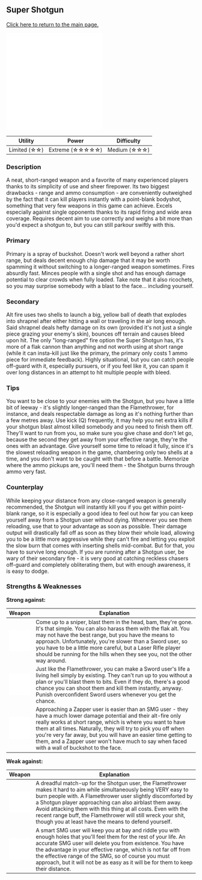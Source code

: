 ## Super Shotgun

[Click here to return to the main page.](Weapons-Guide.md)

<img src="../images/weapons/shotgun.png" width="256px"/>

| Utility | Power | Difficulty |
|---------------|---------------|----------------|
| Limited (☆☆) | Extreme (☆☆☆☆☆) | Medium  (☆☆☆) |

### Description

A neat, short-ranged weapon and a favorite of many experienced players thanks to its simplicity of use and sheer firepower. Its two biggest drawbacks - range and ammo consumption - are conveniently outweighed by the fact that it can kill players instantly with a point-blank bodyshot, something that very few weapons in this game can achieve. Excels especially against single opponents thanks to its rapid firing and wide area coverage. Requires decent aim to use correctly and weighs a bit more than you'd expect a shotgun to, but you can still parkour swiftly with this.

### Primary

Primary is a spray of buckshot. Doesn't work well beyond a rather short range, but deals decent enough chip damage that it may be worth spamming it without switching to a longer-ranged weapon sometimes. Fires absurdly fast. Minces people with a single shot and has enough damage potential to clear crowds when fully loaded. Take note that it also ricochets, so you may surprise somebody with a blast to the face... including yourself.

### Secondary

Alt fire uses two shells to launch a big, yellow ball of death that explodes into shrapnel after either hitting a wall or traveling in the air long enough. Said shrapnel deals hefty damage on its own (provided it's not just a single piece grazing your enemy's skin), bounces off terrain and causes bleed upon hit. The only "long-ranged" fire option the Super Shotgun has, it's more of a flak cannon than anything and not worth using at short range (while it can insta-kill just like the primary, the primary only costs 1 ammo piece for immediate feedback). Highly situational, but you can catch people off-guard with it, especially pursuers, or if you feel like it, you can spam it over long distances in an attempt to hit multiple people with bleed.

### Tips

You want to be close to your enemies with the Shotgun, but you have a little bit of leeway - it's slightly longer-ranged than the Flamethrower, for instance, and deals respectable damage as long as it's nothing further than a few metres away. Use kick (Q) frequently, it may help you net extra kills if your shotgun blast almost killed somebody and you need to finish them off. They'll want to run from you, so make sure you give chase and don't let go, because the second they get away from your effective range, they're the ones with an advantage. Give yourself some time to reload it fully, since it's the slowest reloading weapon in the game, chambering only two shells at a time, and you don't want to be caught with that before a battle. Memorize where the ammo pickups are, you'll need them - the Shotgun burns through ammo very fast.

### Counterplay

While keeping your distance from any close-ranged weapon is generally recommended, the Shotgun will instantly kill you if you get within point-blank range, so it is especially a good idea to feel out how far you can keep yourself away from a Shotgun user without dying. Whenever you see them reloading, use that to your advantage as soon as possible. Their damage output will drastically fall off as soon as they blow their whole load, allowing you to be a little more aggressive while they can't fire and letting you exploit the slow burn that comes with inserting shells mid-combat. But for that, you have to survive long enough. If you are running after a Shotgun user, be wary of their secondary fire - it is very good at catching reckless chasers off-guard and completely obliterating them, but with enough awareness, it is easy to dodge.

### Strengths & Weaknesses

**Strong against:**

| Weapon | Explanation |
| :----: | ----------- |
| <img src="../images/weapons/rifle.png" width="64px"/> | Come up to a sniper, blast them in the head, bam, they're gone. It's that simple. You can also harass them with the flak alt. You may not have the best range, but you have the means to approach. Unfortunately, you're slower than a Sword user, so you have to be a little more careful, but a Laser Rifle player should be running for the hills when they see you, not the other way around. |
| <img src="../images/weapons/sword.png" width="64px"/> | Just like the Flamethrower, you can make a Sword user's life a living hell simply by existing. They can't run up to you without a plan or you'll blast them to bits. Even if they do, there's a good chance you can shoot them and kill them instantly, anyway. Punish overconfident Sword users whenever you get the chance. |
| <img src="../images/weapons/zapper.png" width="64px"/> | Approaching a Zapper user is easier than an SMG user - they have a much lower damage potential and their alt-fire only really works at short range, which is where you want to have them at all times. Naturally, they will try to pick you off when you're very far away, but you will have an easier time getting to them, and a Zapper user won't have much to say when faced with a wall of buckshot to the face. |

**Weak against:**

| Weapon | Explanation |
| :----: | ----------- |
| <img src="../images/weapons/flamer.png" width="64px"/> | A dreadful match-up for the Shotgun user, the Flamethrower makes it hard to aim while simultaneously being VERY easy to burn people with. A Flamethrower user slightly discomforted by a Shotgun player approaching can also airblast them away. Avoid attacking them with this thing at all costs. Even with the recent range buff, the Flamethrower will still wreck your shit, though you at least have the means to defend yourself. |
| <img src="../images/weapons/smg.png" width="64px"/> | A smart SMG user will keep you at bay and riddle you with enough holes that you'll feel them for the rest of your life. An accurate SMG user will delete you from existence. You have the advantage in your effective range, which is not far off from the effective range of the SMG, so of course you must approach, but it will not be as easy as it will be for them to keep their distance. |
